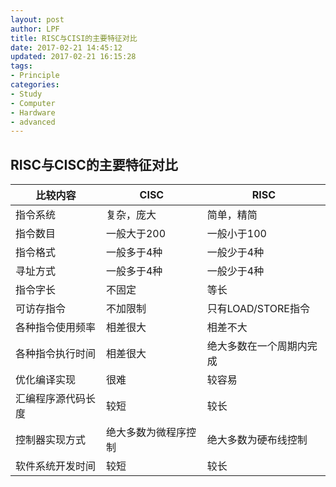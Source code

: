 ```yaml
---
layout: post
author: LPF
title: RISC与CISI的主要特征对比
date: 2017-02-21 14:45:12
updated: 2017-02-21 16:15:28
tags:
- Principle
categories:
- Study
- Computer
- Hardware
- advanced
---
```


## RISC与CISC的主要特征对比

|      比较内容      |         CISC         |           RISC           |
|--------------------|----------------------|--------------------------|
| 指令系统           | 复杂，庞大           | 简单，精简               |
| 指令数目           | 一般大于200          | 一般小于100              |
| 指令格式           | 一般多于4种          | 一般少于4种              |
| 寻址方式           | 一般多于4种          | 一般少于4种              |
| 指令字长           | 不固定               | 等长                     |
| 可访存指令         | 不加限制             | 只有LOAD/STORE指令       |
| 各种指令使用频率   | 相差很大             | 相差不大                 |
| 各种指令执行时间   | 相差很大             | 绝大多数在一个周期内完成 |
| 优化编译实现       | 很难                 | 较容易                   |
| 汇编程序源代码长度 | 较短                 | 较长                     |
| 控制器实现方式     | 绝大多数为微程序控制 | 绝大多数为硬布线控制     |
| 软件系统开发时间   | 较短                 | 较长                     |
